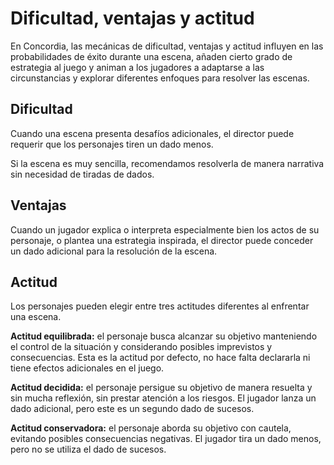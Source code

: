 # Dificultad, ventajas y actitud

En Concordia, las mecánicas de dificultad, ventajas y actitud influyen en las probabilidades de éxito durante una escena, añaden cierto grado de estrategia al juego y animan a los jugadores a adaptarse a las circunstancias y explorar diferentes enfoques para resolver las escenas.

## Dificultad

Cuando una escena presenta desafíos adicionales, el director puede requerir que los personajes tiren un dado menos.

Si la escena es muy sencilla, recomendamos resolverla de manera narrativa sin necesidad de tiradas de dados.

## Ventajas

Cuando un jugador explica o interpreta especialmente bien los actos de su personaje, o plantea una estrategia inspirada, el director puede conceder un dado adicional para la resolución de la escena.

## Actitud

Los personajes pueden elegir entre tres actitudes diferentes al enfrentar una escena.

**Actitud equilibrada:** el personaje busca alcanzar su objetivo manteniendo el control de la situación y considerando posibles imprevistos y consecuencias. Esta es la actitud por defecto, no hace falta declararla ni tiene efectos adicionales en el juego.

**Actitud decidida:** el personaje persigue su objetivo de manera resuelta y sin mucha reflexión, sin prestar atención a los riesgos. El jugador lanza un dado adicional, pero este es un segundo dado de sucesos.

**Actitud conservadora:** el personaje aborda su objetivo con cautela, evitando posibles consecuencias negativas. El jugador tira un dado menos, pero no se utiliza el dado de sucesos.
